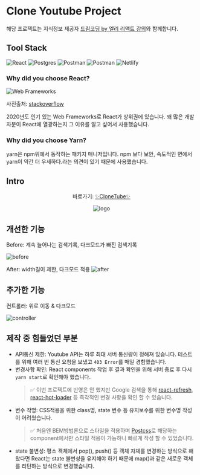 # Clone Youtube Project

해당 프로젝트는 지식정보 제공자 [드림코딩 by 엘리 리액트 강의](https://www.youtube.com/watch?v=bJLfBq9npwQ)와 함께합니다.

## Tool Stack

<img alt="React" src="https://img.shields.io/badge/react%20-%2320232a.svg?&style=for-the-badge&logo=react&logoColor=%2361DAFB"/> <img alt="Postgres" src ="https://img.shields.io/badge/postcss-DD3A0A.svg?&style=for-the-badge&logo=postcss&logoColor=white"/> <img alt="Postman" src ="https://img.shields.io/badge/Postman-ff6c37.svg?&style=for-the-badge&logo=postman&logoColor=white"/> <img alt="Postman" src ="https://img.shields.io/badge/Yarn-2c8ebb.svg?&style=for-the-badge&logo=yarn&logoColor=white"/> <img alt="Netlify" src ="https://img.shields.io/badge/Netlify-00c7b7.svg?&style=for-the-badge&logo=netlify&logoColor=white"/>

### Why did you choose React?

![Web Frameworks](https://user-images.githubusercontent.com/68719427/112273428-b00a3300-8cc0-11eb-8d3e-3a8129c5dbfd.png)

사진출처: [stackoverflow](https://insights.stackoverflow.com/survey/2020/#technology)

2020년도 인기 있는 Web Frameworks로 React가 상위권에 있습니다. 왜 많은 개발자분이 React에 열광하는지 그 이유를 알고 싶어서 사용했습니다.

### Why did you choose Yarn?

yarn은 npm위에서 동작하는 패키지 매니저입니다. npm 보다 보안, 속도적인 면에서 yarn이 약간 더 우세하다.라는 의견이 있기 때문에 사용했습니다.

## Intro

<p align="center">
  바로가기: <a href="https://babam-clonetube.netlify.app/" style="text-align:center;">✨CloneTube✨</a>
</p>

<p align="center">
  <img src="https://user-images.githubusercontent.com/68719427/112280022-e8613f80-8cc7-11eb-84f7-daad3d2e0cb9.png" alt="logo">
</p>

## 개선한 기능

Before: 계속 늘어나는 검색기록, 다크모드가 빠진 검색기록

![before](https://user-images.githubusercontent.com/68719427/112293694-bfe04200-8cd5-11eb-9300-631f97c2fe71.png)

After: width길이 제한, 다크모드 적용
![after](https://user-images.githubusercontent.com/68719427/112293257-4ba59e80-8cd5-11eb-9590-dc32963ac6ef.png)

## 추가한 기능

컨트롤러: 위로 이동 & 다크모드

![controller](https://user-images.githubusercontent.com/68719427/112291645-a4743780-8cd3-11eb-8dcf-611b51af3ea7.gif)

## 제작 중 힘들었던 부분

- API통신 제한: Youtube API는 하루 최대 서버 통신량이 정해져 있습니다. 테스트를 위해 여러 번 통신 요청을 보냈고 `403 Error`를 매일 경험했습니다.
- 변경사항 확인: React components 작업 후 결과 확인을 위해 서버 종료 후 다시 `yarn start`로 확인해야 했습니다.
  > ✅ 이번 프로젝트에 반영은 안 했지만 Google 검색을 통해 [react-refresh](https://www.npmjs.com/package/react-refresh), [react-hot-loader](https://www.npmjs.com/package/react-hot-loader) 등 즉각적인 변경 사항을 확인 할 수 있습니다.
- 변수 작명: CSS적용을 위한 class명, state 변수 등 유지보수를 위한 변수명 작성이 어려웠습니다.
  > ✅ 처음엔 BEM방법론으로 스타일을 적용하며 [Postcss](https://postcss.org/)로 해당하는 component에서만 스타일 적용이 가능하니 빠르게 작성 할 수 있었습니다.
- state 불변성: 평소 객체에서 pop(), push() 등 객체 자체를 변경하는 방식으로 해왔다면 React는 state 불변성을 유지해야 하기 때문에 map()과 같은 새로운 객체를 리턴하는 방식으로 변경했습니다.
